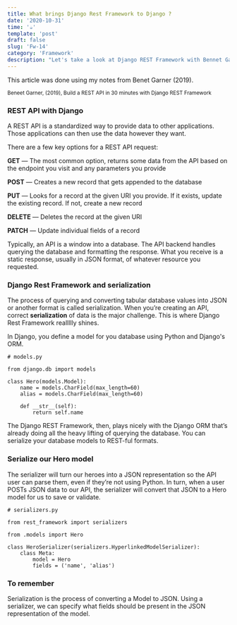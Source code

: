 ```yaml
---
title: What brings Django Rest Framework to Django ? 
date: '2020-10-31'
time: '☕️'
template: 'post'
draft: false
slug: 'Fw-14'
category: 'Framework'
description: "Let's take a look at Django REST Framework with Bennet Garner"
---
```


This article was done using my notes from Benet Garner (2019).

<sub>Beneet Garner, (2019), Build a REST API in 30 minutes with Django REST Framework</sub>

### REST API with Django

A REST API is a standardized way to provide data to other applications. Those applications can then use the data however they want.

There are a few key options for a REST API request:

**GET** — The most common option, returns some data from the API based on the endpoint you visit and any parameters you provide

**POST** — Creates a new record that gets appended to the database

**PUT** — Looks for a record at the given URI you provide. If it exists, update the existing record. If not, create a new record

**DELETE** — Deletes the record at the given URI

**PATCH** — Update individual fields of a record

Typically, an API is a window into a database. The API backend handles querying the database and formatting the response. What you receive is a static response, usually in JSON format, of whatever resource you requested.

### Django Rest Framework and serialization

The process of querying and converting tabular database values into JSON or another format is called serialization. When you’re creating an API, correct **serialization** of data is the major challenge. This is where Django Rest Framework reallllly shines.

In Django, you define a model for you database using Python and Django's ORM.
```
# models.py

from django.db import models

class Hero(models.Model):
    name = models.CharField(max_length=60)
    alias = models.CharField(max_length=60)    
    
    def __str__(self):
        return self.name
```

The Django REST Framework, then, plays nicely with the Django ORM that’s already doing all the heavy lifting of querying the database. You can serialize your database models to REST-ful formats.

### Serialize our Hero model

The serializer will turn our heroes into a JSON representation so the API user can parse them, even if they’re not using Python. In turn, when a user POSTs JSON data to our API, the serializer will convert that JSON to a Hero model for us to save or validate.

```
# serializers.py

from rest_framework import serializers

from .models import Hero

class HeroSerializer(serializers.HyperlinkedModelSerializer):
    class Meta:
        model = Hero
        fields = ('name', 'alias')
```

### To remember

Serialization is the process of converting a Model to JSON. Using a serializer, we can specify what fields should be present in the JSON representation of the model.